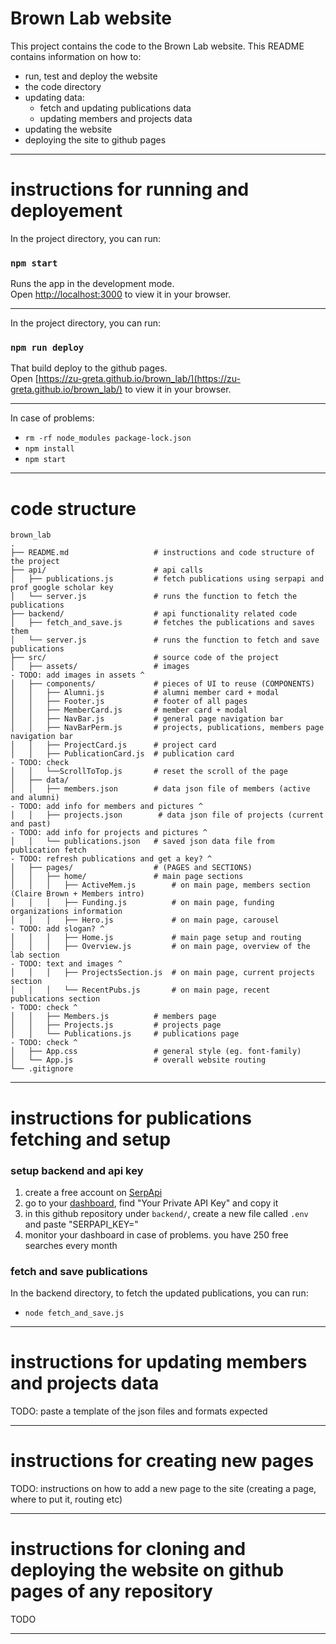 # Brown Lab website
This project contains the code to the Brown Lab website. This README contains information on how to:
- run, test and deploy the website 
- the code directory 
- updating data:
    - fetch and updating publications data
    - updating members and projects data
- updating the website 
- deploying the site to github pages

---

# instructions for running and deployement
In the project directory, you can run:

### `npm start`

Runs the app in the development mode.\
Open [http://localhost:3000](http://localhost:3000) to view it in your browser.

---

In the project directory, you can run:

### `npm run deploy`

That build deploy to the github pages.\
Open [https://zu-greta.github.io/brown_lab/](https://zu-greta.github.io/brown_lab/) to view it in your browser.

---

In case of problems:
- `rm -rf node_modules package-lock.json`
- `npm install`
- `npm start`

---

# code structure

```
brown_lab
.
├── README.md                   # instructions and code structure of the project
├── api/                        # api calls 
│   ├── publications.js         # fetch publications using serpapi and prof google scholar key
│   └── server.js               # runs the function to fetch the publications
├── backend/                    # api functionality related code
│   ├── fetch_and_save.js       # fetches the publications and saves them
│   └── server.js               # runs the function to fetch and save publications
├── src/                        # source code of the project
│   ├── assets/                 # images
- TODO: add images in assets ^
│   ├── components/             # pieces of UI to reuse (COMPONENTS)
│   │   ├── Alumni.js           # alumni member card + modal
│   │   ├── Footer.js           # footer of all pages
│   │   ├── MemberCard.js       # member card + modal
│   │   ├── NavBar.js           # general page navigation bar
│   │   ├── NavBarPerm.js       # projects, publications, members page navigation bar
│   │   ├── ProjectCard.js      # project card
│   │   ├── PublicationCard.js  # publication card
- TODO: check 
│   │   └──ScrollToTop.js       # reset the scroll of the page
│   ├── data/
│   │   ├── members.json        # data json file of members (active and alumni)
- TODO: add info for members and pictures ^
│   │   ├── projects.json        # data json file of projects (current and past)
- TODO: add info for projects and pictures ^
│   │   └── publications.json   # saved json data file from publication fetch
- TODO: refresh publications and get a key? ^
│   ├── pages/                  # (PAGES and SECTIONS)
│   │   ├── home/               # main page sections
│   │   │   ├── ActiveMem.js        # on main page, members section (Claire Brown + Members intro)
│   │   │   ├── Funding.js          # on main page, funding organizations information
│   │   │   ├── Hero.js             # on main page, carousel
- TODO: add slogan? ^
│   │   │   ├── Home.js             # main page setup and routing
│   │   │   ├── Overview.js         # on main page, overview of the lab section
- TODO: text and images ^
│   │   │   ├── ProjectsSection.js  # on main page, current projects section
│   │   │   └── RecentPubs.js       # on main page, recent publications section
- TODO: check ^
│   │   ├── Members.js          # members page
│   │   ├── Projects.js         # projects page
│   │   └── Publications.js     # publications page
- TODO: check ^
│   ├── App.css                 # general style (eg. font-family)
│   └── App.js                  # overall website routing
└── .gitignore

```

---

# instructions for publications fetching and setup

### setup backend and api key
1. create a free account on [SerpApi](https://serpapi.com/)
2. go to your [dashboard](https://serpapi.com/dashboard), find "Your Private API Key" and copy it
3. in this github repository under `backend/`, create a new file called `.env` and paste "SERPAPI_KEY=<YOUR PRIVATE KEY HERE>"
4. monitor your dashboard in case of problems. you have 250 free searches every month

### fetch and save publications
In the backend directory, to fetch the updated publications, you can run:
- `node fetch_and_save.js`

---

# instructions for updating members and projects data

TODO: paste a template of the json files and formats expected

---

# instructions for creating new pages

TODO: instructions on how to add a new page to the site (creating a page, where to put it, routing etc)

---

# instructions for cloning and deploying the website on github pages of any repository

TODO

---